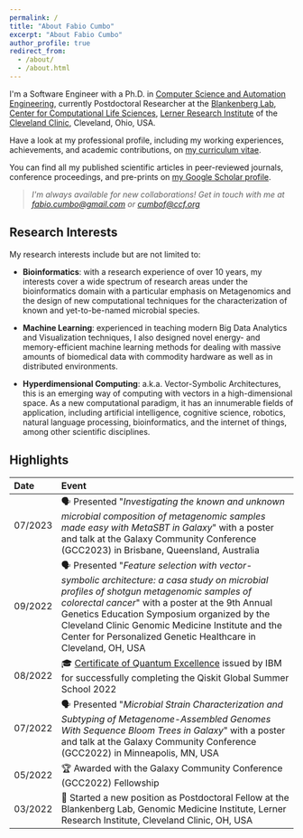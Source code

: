 ```yaml
---
permalink: /
title: "About Fabio Cumbo"
excerpt: "About Fabio Cumbo"
author_profile: true
redirect_from: 
  - /about/
  - /about.html
---
```


I'm a Software Engineer with a Ph.D. in [Computer Science and Automation Engineering](http://phd.dia.uniroma3.it/), currently Postdoctoral Researcher at the [Blankenberg Lab](https://www.lerner.ccf.org/computational-medicine/blankenberg/), [Center for Computational Life Sciences](https://my.clevelandclinic.org/research/computational-life-sciences), [Lerner Research Institute](https://www.lerner.ccf.org/) of the [Cleveland Clinic](https://my.clevelandclinic.org/), Cleveland, Ohio, USA.

Have a look at my professional profile, including my working experiences, achievements, and academic contributions, on [my curriculum vitae](https://docs.google.com/viewer?url=https://docs.google.com/document/d/1sD3fAfBxPRlc8fSrvMsvO8oMFKunNHnq6rS5UH5c-zk/export?format=pdf).

You can find all my published scientific articles in peer-reviewed journals, conference proceedings, and pre-prints on [my Google Scholar profile](https://scholar.google.com/citations?user=DJWJY7EAAAAJ&hl=en).

> _I'm always available for new collaborations! Get in touch with me at [fabio.cumbo@gmail.com](mailto:fabio.cumbo@gmail.com?subject=Collaboration) or [cumbof@ccf.org](mailto:cumbof@ccf.org?subject=Collaboration)_

## Research Interests

My research interests include but are not limited to:

- **Bioinformatics**: with a research experience of over 10 years, my interests cover a wide spectrum of research areas under the bioinformatics domain with a particular emphasis on Metagenomics and the design of new computational techniques for the characterization of known and yet-to-be-named microbial species.

- **Machine Learning**: experienced in teaching modern Big Data Analytics and Visualization techniques, I also designed novel energy- and memory-efficient machine learning methods for dealing with massive amounts of biomedical data with commodity hardware as well as in distributed environments.

- **Hyperdimensional Computing**: a.k.a. Vector-Symbolic Architectures, this is an emerging way of computing with vectors in a high-dimensional space. As a new computational paradigm, it has an innumerable fields of application, including artificial intelligence, cognitive science, robotics, natural language processing, bioinformatics, and the internet of things, among other scientific disciplines.

## Highlights

| Date       | Event      |
|:-----------|:-----------|
| 07/2023 | 🗣️ Presented "*Investigating the known and unknown microbial composition of metagenomic samples made easy with MetaSBT in Galaxy*" with a poster and talk at the Galaxy Community Conference (GCC2023) in Brisbane, Queensland, Australia |
| 09/2022 | 🗣️ Presented "*Feature selection with vector-symbolic architecture: a casa study on microbial profiles of shotgun metagenomic samples of colorectal cancer*" with a poster at the 9th Annual Genetics Education Symposium organized by the Cleveland Clinic Genomic Medicine Institute and the Center for Personalized Genetic Healthcare in Cleveland, OH, USA |
| 08/2022 | 🎓 [Certificate of Quantum Excellence](https://www.credly.com/badges/48c69cd5-8511-4942-9cc8-4e0a134bdeda/) issued by IBM for successfully completing the Qiskit Global Summer School 2022 |
| 07/2022 | 🗣️ Presented "*Microbial Strain Characterization and Subtyping of Metagenome-Assembled Genomes With Sequence Bloom Trees in Galaxy*" with a poster and talk at the Galaxy Community Conference (GCC2022) in Minneapolis, MN, USA |
| 05/2022 | 🏆 Awarded with the Galaxy Community Conference (GCC2022) Fellowship |
| 03/2022 | 🌱 Started a new position as Postdoctoral Fellow at the Blankenberg Lab, Genomic Medicine Institute, Lerner Research Institute, Cleveland Clinic, OH, USA |
